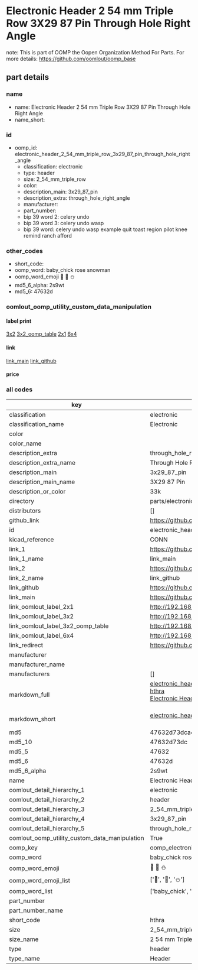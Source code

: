 # Electronic Header 2 54 mm Triple Row 3X29 87 Pin Through Hole Right Angle  

note: This is part of OOMP the Oopen Organization Method For Parts. For more details: https://github.com/oomlout/oomp_base

##  part details
  







### name
* name: Electronic Header 2 54 mm Triple Row 3X29 87 Pin Through Hole Right Angle
* name_short: 
### id
* oomp_id: electronic_header_2_54_mm_triple_row_3x29_87_pin_through_hole_right_angle
  * classification: electronic
  * type: header
  * size: 2_54_mm_triple_row
  * color: 
  * description_main: 3x29_87_pin
  * description_extra: through_hole_right_angle
  * manufacturer: 
  * part_number: 
  * bip 39 word 2: celery undo
  * bip 39 word 3: celery undo wasp
  * bip 39 word: celery undo wasp example quit toast region pilot knee remind ranch afford

### other_codes
* short_code: 
* oomp_word: baby_chick rose snowman
* oomp_word_emoji :baby_chick: :rose: :snowman:
* md5_6_alpha: 2s9wt
* md5_6: 47632d






### oomlout_oomp_utility_custom_data_manipulation
#### label print
[3x2](http://192.168.1.245:1112/?label=oomp%202s9wt)
[3x2_oomp_table](http://192.168.1.108:1112/?label=oomp%202s9wt)
[2x1](http://192.168.1.242:1112/?label=oomp%202s9wt)
[6x4](http://192.168.1.55:1112/?label=oomp%202s9wt)    

#### link

[link_main](https://github.com/oomlout/oomlout_oomp_version_1_messy/tree/main/parts/electronic_header_2_54_mm_triple_row_3x29_87_pin_through_hole_right_angle) [link_github](https://github.com/oomlout/oomlout_oomp_version_1_messy/tree/main/parts/electronic_header_2_54_mm_triple_row_3x29_87_pin_through_hole_right_angle)                             

#### price







### all codes 
| key | value |  
| --- | --- |  
| classification | electronic |  
| classification_name | Electronic |  
| color |  |  
| color_name |  |  
| description_extra | through_hole_right_angle |  
| description_extra_name | Through Hole Right Angle |  
| description_main | 3x29_87_pin |  
| description_main_name | 3X29 87 Pin |  
| description_or_color | 33k |  
| directory | parts/electronic_header_2_54_mm_triple_row_3x29_87_pin_through_hole_right_angle |  
| distributors | [] |  
| github_link | https://github.com/oomlout/oomlout_oomp_part_src/tree/main/parts/electronic_header_2_54_mm_triple_row_3x29_87_pin_through_hole_right_angle |  
| id | electronic_header_2_54_mm_triple_row_3x29_87_pin_through_hole_right_angle |  
| kicad_reference | CONN |  
| link_1 | https://github.com/oomlout/oomlout_oomp_version_1_messy/tree/main/parts/electronic_header_2_54_mm_triple_row_3x29_87_pin_through_hole_right_angle |  
| link_1_name | link_main |  
| link_2 | https://github.com/oomlout/oomlout_oomp_version_1_messy/tree/main/parts/electronic_header_2_54_mm_triple_row_3x29_87_pin_through_hole_right_angle |  
| link_2_name | link_github |  
| link_github | https://github.com/oomlout/oomlout_oomp_version_1_messy/tree/main/parts/electronic_header_2_54_mm_triple_row_3x29_87_pin_through_hole_right_angle |  
| link_main | https://github.com/oomlout/oomlout_oomp_version_1_messy/tree/main/parts/electronic_header_2_54_mm_triple_row_3x29_87_pin_through_hole_right_angle |  
| link_oomlout_label_2x1 | http://192.168.1.242:1112/?label=oomp%202s9wt |  
| link_oomlout_label_3x2 | http://192.168.1.245:1112/?label=oomp%202s9wt |  
| link_oomlout_label_3x2_oomp_table | http://192.168.1.108:1112/?label=oomp%202s9wt |  
| link_oomlout_label_6x4 | http://192.168.1.55:1112/?label=oomp%202s9wt |  
| link_redirect | https://github.com/oomlout/oomlout_oomp_version_1_messy/tree/main/parts/electronic_header_2_54_mm_triple_row_3x29_87_pin_through_hole_right_angle |  
| manufacturer |  |  
| manufacturer_name |  |  
| manufacturers | [] |  
| markdown_full | [electronic_header_2_54_mm_triple_row_3x29_87_pin_through_hole_right_angle](none)<br>[hthra](none)<br>[Electronic Header 2 54 Mm Triple Row 3X29 87 Pin Through Hole Right Angle](none)<br><br> |  
| markdown_short | [electronic_header_2_54_mm_triple_row_3x29_87_pin_through_hole_right_angle](none)<br><br> |  
| md5 | 47632d73dca4f6938c57e4e7ef3b3928 |  
| md5_10 | 47632d73dc |  
| md5_5 | 47632 |  
| md5_6 | 47632d |  
| md5_6_alpha | 2s9wt |  
| name | Electronic Header 2 54 mm Triple Row 3X29 87 Pin Through Hole Right Angle |  
| oomlout_detail_hierarchy_1 | electronic |  
| oomlout_detail_hierarchy_2 | header |  
| oomlout_detail_hierarchy_3 | 2_54_mm_triple_row |  
| oomlout_detail_hierarchy_4 | 3x29_87_pin |  
| oomlout_detail_hierarchy_5 | through_hole_right_angle |  
| oomlout_oomp_utility_custom_data_manipulation | True |  
| oomp_key | oomp_electronic_header_2_54_mm_triple_row_3x29_87_pin_through_hole_right_angle |  
| oomp_word | baby_chick rose snowman |  
| oomp_word_emoji | :baby_chick: :rose: :snowman: |  
| oomp_word_emoji_list | [':baby_chick:', ':rose:', ':snowman:'] |  
| oomp_word_list | ['baby_chick', 'rose', 'snowman'] |  
| part_number |  |  
| part_number_name |  |  
| short_code | hthra |  
| size | 2_54_mm_triple_row |  
| size_name | 2 54 mm Triple Row |  
| type | header |  
| type_name | Header |  

